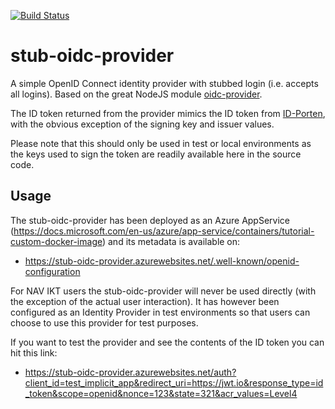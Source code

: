 [![Build Status](https://travis-ci.org/navikt/stub-oidc-provider.svg?branch=master)](https://travis-ci.org/navikt/stub-oidc-provider)

# stub-oidc-provider

A simple OpenID Connect identity provider with stubbed login (i.e. accepts all logins). Based on the great NodeJS module [oidc-provider](https://github.com/panva/node-oidc-provider).

The ID token returned from the provider mimics the ID token from [ID-Porten](https://difi.github.io/idporten-oidc-dokumentasjon/oidc_auth_codeflow.html), with the obvious exception of the signing key and issuer values.

Please note that this should only be used in test or local environments as the keys used to sign the token are readily available here in the source code.

## Usage

The stub-oidc-provider has been deployed as an Azure AppService (https://docs.microsoft.com/en-us/azure/app-service/containers/tutorial-custom-docker-image) and its metadata is available on:

- https://stub-oidc-provider.azurewebsites.net/.well-known/openid-configuration

For NAV IKT users the  stub-oidc-provider will never be used directly (with the exception of the actual user interaction). It has however been configured as an Identity Provider in test environments so that users can choose to use this provider for test purposes.

If you want to test the provider and see the contents of the ID token you can hit this link:

- https://stub-oidc-provider.azurewebsites.net/auth?client_id=test_implicit_app&redirect_uri=https://jwt.io&response_type=id_token&scope=openid&nonce=123&state=321&acr_values=Level4


### 

